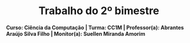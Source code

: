 <div align="center">
 
  # Trabalho do 2º bimestre
 
</div>

#### Curso: Ciência da Computação | Turma: CC1M | Professor(a): Abrantes Araújo Silva Filho | Monitor(a): Suellen Miranda Amorim 


